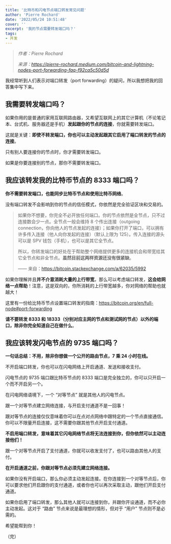 ```yaml
---
title: '比特币和闪电节点端口转发常见问题'
author: 'Pierre Rochard'
date: '2022/05/24 10:51:48'
cover: ''
excerpt: '我的节点需要转发端口吗？'
tags:
- 开发
---
```



> *作者：Pierre Rochard*
> 
> *来源：<https://pierre-rochard.medium.com/bitcoin-and-lightning-nodes-port-forwarding-faq-f92ca5c50d5d>*



我经常听到人们表示对端口转发（port forwarding）的疑问，所以我想把我的回答集中写下来。

## 我需要转发端口吗？

如果你用的是普通的家用互联网路由器，又希望互联网上的其它计算机（不论笔记本、台式机、服务器还是手机）**发起跟你的节点的连接**，你就需要转发端口。

这就是关键：**即使不转发端口，你也可以主动发起跟其它启用了端口转发的节点的连接**。

只有别人要连接你的节点时，你才需要转发端口。

如果是你要连接别的节点，那你不需要转发端口。

## 我应该转发我的比特币节点的 8333 端口吗？

**你不需要转发端口，也能同步比特币节点和使用比特币网络**。

没有端口转发不会影响到你的节点的信任模式，你依然是完全验证区块和交易的。

> 如果你不想要，你完全不必开放任何端口。你的节点依然是全节点，只不过连接数会少一点。全节点一般会维持 8 个传出连接（outgoing connection，你向他人的节点发起的连接）；如果你打开了端口，可以拥有许多传入连接（他人向你发起的连接）（默认上限为 125）。传入连接的源头可以是 SPV 钱包（手机），也可以是其它全节点。
>
> 所以，你转发端口的好处在于帮助整个网络提供更多的连接机会和带宽给其它全节点和非全节点。**虽然目前这两样资源还没有很紧缺**。
>
> —— 来自：https://bitcoin.stackexchange.com/a/62035/5992

如果你理解并且**并不介意消耗大量的上行带宽**，那么可以考虑端口转发，**这会给网络一点帮助**！注意，这是双向的，你所消耗的上行带宽越多，你对网络的帮助也就越大！

这里有一份给比特币节点设置端口转发的指南：https://bitcoin.org/en/full-node#port-forwarding

**请不要转发 8333 和 18333（分别对应主网的节点和测试网的节点）以外的端口，除非你完全知道自己在做什么**。

## 我应该转发闪电节点的 9735 端口吗？

**一句话总结：不用，除非你想做一个公开的路由节点，7 乘 24 小时在线。**

不开启端口转发，你也可以在闪电网络上开启通道、发送和接收支付。

闪电节点的 9735 端口跟比特币节点的 8333 端口是完全独立的，你可以只开启一个而不开启另一个。

在闪电网络语境下，一个 “对等节点” 就是其他人的闪电节点。

跟一个对等节点建立网络连接，与开启支付通道不是一回事！

跟对等节点的连接仅仅意味着你可以在点对点网络中跟特定的一个节点直接通信。你可以不限量开启连接，这不需要你跟其他节点开启支付通道。

**不启用端口转发，意味着其它闪电网络节点将无法连接到你，但你依然可以主动连接他们！**

跟一个对等节点开启了支付通道，你就可以收发支付了，也可以路由其他人的支付。

**在开启通道之前，你跟对等节点必须先建立网络连接。**

如果你没有开启端口，那么你必须主动发起连接。在你连接到一个对等节点后，你可以要求他们开启跟你的支付通道，或者你也可以再次采取主动，跟他们开启支付通道。

如果你启用了端口转发，那么其他人就可以连接到你，并跟你开设通道，而不必你主动发起。这对于 “路由” 节点来说是最理想的情形，但对于 “用户” 节点则不是必需的。

希望能帮到你！

（完）